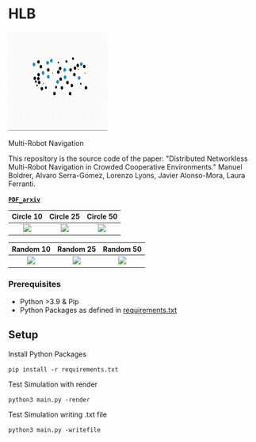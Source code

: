 # HLB      

<img src="videos/tud.gif" width="200" height="200"/>

Multi-Robot Navigation

This repository is the source code of the paper: 
"Distributed Networkless Multi-Robot Navigation in Crowded Cooperative Environments."
Manuel Boldrer, Alvaro Serra-Gomez, Lorenzo Lyons, Javier Alonso-Mora, Laura Ferranti.

**[`PDF_arxiv`](https://arxiv.org/pdf/????)** 

Circle 10                   |   Circle 25       | Circle 50 
:-------------------------:|:-------------------------:|:-------------------------:
![](videos/a)  | ![](videos/a) | ![](videos/a)

Random 10                  | Random 25          | Random 50 
:-------------------------:|:-------------------------:|:-------------------------:
![](videos/a) | ![](videos/a) | ![](videos/a)



### Prerequisites
- Python >3.9 & Pip
- Python Packages as defined in [requirements.txt](requirements.txt) 

## Setup
Install Python Packages
    
    pip install -r requirements.txt

Test Simulation with render

    python3 main.py -render

Test Simulation writing .txt file

    python3 main.py -writefile







